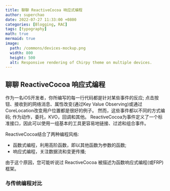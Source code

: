 ```yaml
---
title: 聊聊 ReactiveCocoa 响应式编程
author: superchao
date: 2022-07-27 11:33:00 +0800
categories: [Blogging, RAC]
tags: [typography]
math: true
mermaid: true
image:
  path: /commons/devices-mockup.png
  width: 800
  height: 500
  alt: Responsive rendering of Chirpy theme on multiple devices.
---
```


## 聊聊 ReactiveCocoa 响应式编程

作为一名iOS开发者，你所编写的每一行代码都是针对某些事件的反应; 点击按钮、接收到的网络消息、属性改变(通过Key Value Observing)或通过CoreLocation改变用户位置都是很好的例子。 然而，这些事件都以不同的方式编码; 作为动作，委托，KVO，回调和其他。 ReactiveCocoa为事件定义了一个标准接口，因此可以使用一组基本的工具更容易地链接、过滤和组合事件。  

ReactiveCocoa结合了两种编程风格:  
* 函数式编程，利用高阶函数，即以其他函数为参数的函数;
* 响应式编程，关注数据流和变更传播;

由于这个原因，您可能听说过 ReactiveCocoa 被描述为函数响应式编程(或FRP)框架。  

### 与传统编程对比
